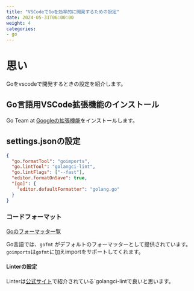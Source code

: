 ```yaml
---
title: "VSCodeでGoを効率的に開発するための設定"
date: 2024-05-31T06:00:00
weight: 4
categories:
- go
---
```


# 思い

Goをvscodeで開発するときの設定を紹介します。

## Go言語用VSCode拡張機能のインストール

Go Team at [Googleの拡張機能](https://marketplace.visualstudio.com/items?itemName=golang.Go)をインストールします。

## settings.jsonの設定

```json
{
  "go.formatTool": "goimports",
  "go.lintTool": "golangci-lint",
  "go.lintFlags": ["--fast"],
  "editor.formatOnSave": true,
  "[go]": {
    "editor.defaultFormatter": "golang.go"
  }
}
```

### コードフォーマット

[Goのフォーマッタ一覧](https://github.com/life4/awesome-go-code-formatters)

Go言語では、`gofmt` がデフォルトのフォーマッターとして提供されています。`goimports`は`gofmt`に加えimportをサポートしてくれます。

#### Linterの設定

Linterは[公式サイト](https://golangci-lint.run/usage/linters/)で紹介されている`golangci-lintで良いと思います。

